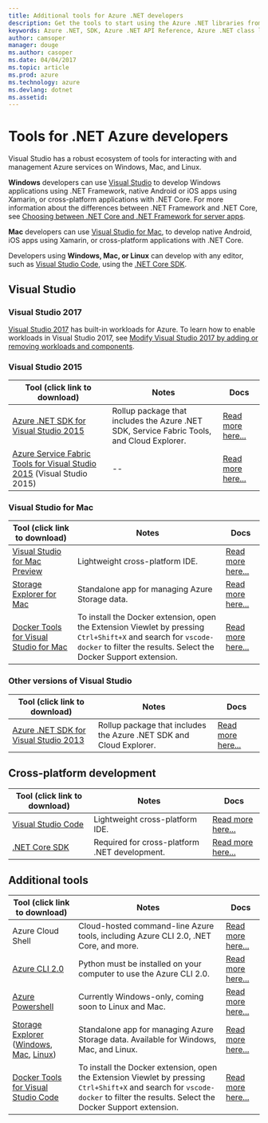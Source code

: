 ```yaml
---
title: Additional tools for Azure .NET developers
description: Get the tools to start using the Azure .NET libraries from a Windows, Linux, or Mac environment.
keywords: Azure .NET, SDK, Azure .NET API Reference, Azure .NET class library
author: camsoper
manager: douge
ms.author: casoper
ms.date: 04/04/2017
ms.topic: article
ms.prod: azure
ms.technology: azure
ms.devlang: dotnet
ms.assetid: 
---
```


# Tools for .NET Azure developers

Visual Studio has a robust ecosystem of tools for interacting with and management Azure services on Windows, Mac, and Linux.

**Windows** developers can use [Visual Studio](https://www.visualstudio.com/vs/) to develop Windows applications using .NET Framework, native Android or iOS apps using Xamarin, or cross-platform applications with .NET Core.  For more information about the differences between .NET Framework and .NET Core, see [Choosing between .NET Core and .NET Framework for server apps](/dotnet/articles/standard/choosing-core-framework-server).

**Mac** developers can use [Visual Studio for Mac](https://www.visualstudio.com/vs/visual-studio-mac/), to develop native Android, iOS apps using Xamarin, or cross-platform applications with .NET Core.

Developers using **Windows, Mac, or Linux** can develop with any editor, such as [Visual Studio Code](https://code.visualstudio.com), using the [.NET Core SDK](https://www.microsoft.com/net/download/core).

## Visual Studio

### Visual Studio 2017

[Visual Studio 2017](https://www.visualstudio.com/vs/) has built-in workloads for Azure.  To learn how to enable workloads in Visual Studio 2017, see [Modify Visual Studio 2017 by adding or removing workloads and components](/visualstudio/install/modify-visual-studio).

### Visual Studio 2015

Tool (click link to download) | Notes  | Docs 
------------------------------|--------|------
[Azure .NET SDK for Visual Studio 2015](http://go.microsoft.com/fwlink/?LinkId=518003) | Rollup package that includes the Azure .NET SDK, Service Fabric Tools, and Cloud Explorer. | [Read more here...](https://www.visualstudio.com/vs/azure-tools/)
[Azure Service Fabric Tools for Visual Studio 2015](https://www.microsoft.com/web/handlers/webpi.ashx?command=getinstallerredirect&appid=MicrosoftAzure-ServiceFabric) (Visual Studio 2015) | -- | [Read more here...](https://docs.microsoft.com/api/Redirect/en-us/documentation/articles/service-fabric-create-your-first-application-in-visual-studio/)

### Visual Studio for Mac

Tool (click link to download) | Notes | Docs 
------------------------------|-------|------
[Visual Studio for Mac Preview](https://www.visualstudio.com/thank-downloading-visual-studio-mac/?sku=vsmac) | Lightweight cross-platform IDE. | [Read more here...](https://www.visualstudio.com/vs/visual-studio-mac/)
[Storage Explorer for Mac](https://go.microsoft.com/fwlink/?LinkId=698845&clcid=0x409) | Standalone app for managing Azure Storage data. | [Read more here...](https://docs.microsoft.com/api/Redirect/en-us/documentation/articles/vs-azure-tools-storage-manage-with-storage-explorer/)
[Docker Tools for Visual Studio for Mac](https://go.microsoft.com/fwlink/?LinkId=780681&clcid=0x409) | To install the Docker extension, open the Extension Viewlet by pressing `Ctrl+Shift+X` and search for `vscode-docker` to filter the results. Select the Docker Support extension. | [Read more here...](https://code.visualstudio.com/docs/languages/dockerfile)

### Other versions of Visual Studio

Tool (click link to download) | Notes | Docs
------------------------------|-------|------
[Azure .NET SDK for Visual Studio 2013](https://go.microsoft.com/fwlink/?LinkId=323510&clcid=0x409) | Rollup package that includes the Azure .NET SDK and Cloud Explorer. | [Read more here...](https://www.visualstudio.com/vs/azure-tools/)

## Cross-platform development

Tool (click link to download) | Notes | Docs
------------------------------|-------|------
[Visual Studio Code](https://code.visualstudio.com/download) | Lightweight cross-platform IDE. | [Read more here...](https://code.visualstudio.com/docs)
[.NET Core SDK](https://www.microsoft.com/net/download/core) | Required for cross-platform .NET development. | [Read more here...](https://docs.microsoft.com/en-us/dotnet/articles/core/)

## Additional tools

Tool (click link to download) | Notes | Docs
------------------------------|-------|------
Azure Cloud Shell | Cloud-hosted command-line Azure tools, including Azure CLI 2.0, .NET Core, and more. | [Read more here...](/azure/cloud-shell/overview/)
[Azure CLI 2.0](/cli/azure/install-azure-cli) | Python must be installed on your computer to use the Azure CLI 2.0. | [Read more here...](https://docs.microsoft.com/cli/azure/overview)
[Azure Powershell](/powershell/azureps-cmdlets-docs/) | Currently Windows-only, coming soon to Linux and Mac. | [Read more here...](/powershell/)
[Storage Explorer](https://storageexplorer.com/) ([Windows](https://go.microsoft.com/fwlink/?LinkId=698844&clcid=0x409), [Mac](https://go.microsoft.com/fwlink/?LinkId=698845&clcid=0x409), [Linux](https://go.microsoft.com/fwlink/?LinkId=722418&clcid=0x409)) | Standalone app for managing Azure Storage data. Available for Windows, Mac, and Linux. | [Read more here...](https://docs.microsoft.com/api/Redirect/en-us/documentation/articles/vs-azure-tools-storage-manage-with-storage-explorer/)
[Docker Tools for Visual Studio Code](https://go.microsoft.com/fwlink/?LinkId=780681&clcid=0x409) | To install the Docker extension, open the Extension Viewlet by pressing `Ctrl+Shift+X` and search for `vscode-docker` to filter the results. Select the Docker Support extension. | [Read more here...](https://code.visualstudio.com/docs/languages/dockerfile)
